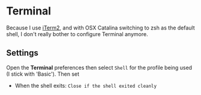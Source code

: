 # Terminal

Because I use [iTerm2](iterm2.md), and with OSX Catalina switching to zsh as the default shell, I don't really bother to configure Terminal anymore.

## Settings

Open the **Terminal** preferences then select `Shell` for the profile being used (I stick with 'Basic'). Then set

- When the shell exits: `Close if the shell exited cleanly`
